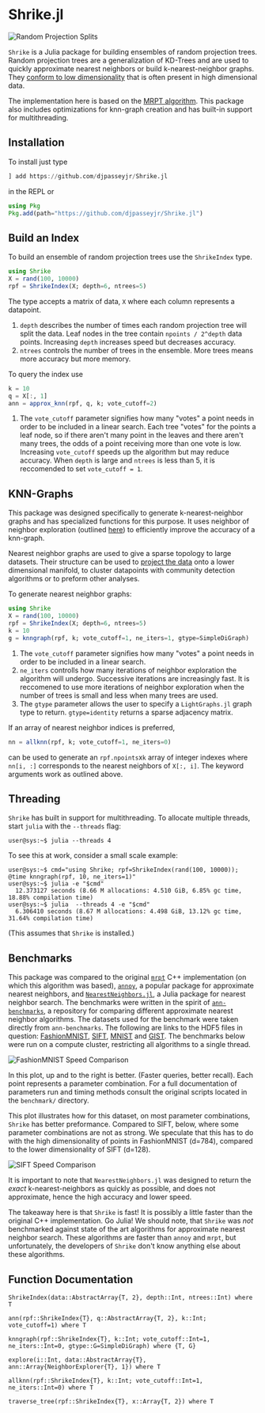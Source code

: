 # Shrike.jl

![Random Projection Splits](https://github.com/djpasseyjr/Shrike.jl/raw/main/docs/src/images/rppartition.png)

`Shrike` is a Julia package for building ensembles of random projection trees. Random projection trees are a generalization of KD-Trees and are used to quickly approximate nearest neighbors or build k-nearest-neighbor graphs. They [conform to low dimensionality](https://cseweb.ucsd.edu/~dasgupta/papers/rptree-stoc.pdf) that is often present in high dimensional data.

The implementation here is based on the [MRPT algorithm](https://helda.helsinki.fi//bitstream/handle/10138/301147/Hyvonen_Pitkanen_2016_Fast_Nearest.pdf?sequence=1). This package also includes optimizations for knn-graph creation and has built-in support for multithreading.

## Installation

To install just type

```jl
] add https://github.com/djpasseyjr/Shrike.jl
```

in the REPL or

```jl
using Pkg
Pkg.add(path="https://github.com/djpasseyjr/Shrike.jl")
```

## Build an Index

To build an ensemble of random projection trees use the `ShrikeIndex` type.

```jl
using Shrike
X = rand(100, 10000)
rpf = ShrikeIndex(X; depth=6, ntrees=5)
```
The type accepts a matrix of data, `X` where each column represents a datapoint.

1. `depth` describes the number of times each random projection tree will split the data. Leaf nodes in the tree contain `npoints / 2^depth` data points. Increasing `depth` increases speed but decreases accuracy.
2. `ntrees` controls the number of trees in the ensemble. More trees means more accuracy but more memory.

To query the index use
```jl
k = 10
q = X[:, 1]
ann = approx_knn(rpf, q, k; vote_cutoff=2)
```

1. The `vote_cutoff` parameter signifies how many "votes" a point needs in order to be included in a linear search. Each tree "votes" for the points a leaf node, so if there aren't many point in the leaves and there aren't many trees, the odds of a point receiving more than one vote is low.  Increasing `vote_cutoff` speeds up the algorithm but may reduce accuracy. When `depth` is large and `ntrees` is less than 5, it is reccomended to set `vote_cutoff = 1`.

## KNN-Graphs

This package was designed specifically to generate k-nearest-neighbor graphs and has specialized functions for this purpose. It uses neighbor of neighbor exploration (outlined [here](https://arxiv.org/pdf/1602.00370.pdf)) to efficiently improve the accuracy of a knn-graph.

Nearest neighbor graphs are used to give a sparse topology to large datasets. Their structure can be used to [project the data](https://arxiv.org/pdf/1602.00370.pdf) onto a lower dimensional manifold, to cluster datapoints with community detection algorithms or to preform other analyses.

To generate nearest neighbor graphs:

```jl
using Shrike
X = rand(100, 10000)
rpf = ShrikeIndex(X; depth=6, ntrees=5)
k = 10
g = knngraph(rpf, k; vote_cutoff=1, ne_iters=1, gtype=SimpleDiGraph)
```
1. The `vote_cutoff` parameter signifies how many "votes" a point needs in order to be included in a linear search.
2. `ne_iters` controlls how many iterations of neighbor exploration the algorithm will undergo. Successive iterations are increasingly fast. It is reccomened to use more iterations of neighbor exploration when the number of trees is small and less when many trees are used.
3. The `gtype` parameter allows the user to specify a `LightGraphs.jl` graph type to return. `gtype=identity` returns a sparse adjacency matrix.

If an array of nearest neighbor indices is preferred,

```jl
nn = allknn(rpf, k; vote_cutoff=1, ne_iters=0)
```

can be used to generate an `rpf.npoints`x`k` array of integer indexes where `nn[i, :]` corresponds to the nearest neighbors of `X[:, i]`. The keyword arguments work as outlined above.

## Threading

`Shrike` has built in support for multithreading. To allocate multiple threads, start `julia` with the `--threads` flag:

```console
user@sys:~$ julia --threads 4
```

To see this at work, consider a small scale example:
```console
user@sys:~$ cmd="using Shrike; rpf=ShrikeIndex(rand(100, 10000)); @time knngraph(rpf, 10, ne_iters=1)"
user@sys:~$ julia -e "$cmd"
  12.373127 seconds (8.66 M allocations: 4.510 GiB, 6.85% gc time, 18.88% compilation time)
user@sys:~$ julia  --threads 4 -e "$cmd"
  6.306410 seconds (8.67 M allocations: 4.498 GiB, 13.12% gc time, 31.64% compilation time)
```
(This assumes that `Shrike` is installed.)

## Benchmarks


This package was compared to the original [`mrpt`](https://github.com/vioshyvo/mrpt) C++ implementation (on which this algorithm was based), [`annoy`](https://github.com/spotify/annoy), a popular package for approximate nearest neighbors, and [`NearestNeighbors.jl`](https://github.com/KristofferC/NearestNeighbors.jl), a Julia package for nearest neighbor search. The benchmarks were written in the spirit of [`ann-benchmarks`](https://github.com/erikbern/ann-benchmarks), a repository for comparing different approximate nearest neighbor algorithms. The datasets used for the benchmark were taken directly from `ann-benchmarks`. The following are links to the HDF5 files in question: [FashionMNIST](http://ann-benchmarks.com/fashion-mnist-784-euclidean.hdf5), [SIFT](http://ann-benchmarks.com/sift-128-euclidean.hdf5), [MNIST](http://ann-benchmarks.com/mnist-784-euclidean.hdf5) and [GIST](http://ann-benchmarks.com/gist-960-euclidean.hdf5). The benchmarks below were run on a compute cluster, restricting all algorithms to a single thread.

![FashionMNIST Speed Comparison](https://github.com/djpasseyjr/Shrike.jl/raw/main/docs/src/images/fashionmnist_bm.png)

In this plot, up and to the right is better. (Faster queries, better recall). Each point represents a parameter combination. For a full documentation of parameters run and timing methods consult the original scripts located in the `benchmark/` directory.

This plot illustrates how for this dataset, on most parameter combinations, `Shrike` has better preformance. Compared to SIFT, below, where some parameter combinations are not as strong. We speculate that this has to do with the high dimensionality of points in FashionMNIST (d=784), compared to the lower dimensionality of SIFT (d=128).

![SIFT Speed Comparison](https://github.com/djpasseyjr/Shrike.jl/raw/main/docs/src/images/sift_bm.png)

It is important to note that `NearestNeighbors.jl` was designed to return the *exact* k-nearest-neighbors as quickly as possible, and does not approximate, hence the high accuracy and lower speed.

The takeaway here is that `Shrike` is fast! It is possibly a little faster than the original C++ implementation. Go Julia! We should note, that `Shrike` was *not* benchmarked against state of the art algorithms for approximate nearest neighbor search. These algorithms are faster than `annoy` and `mrpt`, but unfortunately, the developers of `Shrike` don't know anything else about these algorithms.

## Function Documentation

```@docs
ShrikeIndex(data::AbstractArray{T, 2}, depth::Int, ntrees::Int) where T
```

```@docs
ann(rpf::ShrikeIndex{T}, q::AbstractArray{T, 2}, k::Int; vote_cutoff=1) where T
```

```@docs
knngraph(rpf::ShrikeIndex{T}, k::Int; vote_cutoff::Int=1, ne_iters::Int=0, gtype::G=SimpleDiGraph) where {T, G}
```

```@docs
explore(i::Int, data::AbstractArray{T}, ann::Array{NeighborExplorer{T}, 1}) where T
```

```@docs
allknn(rpf::ShrikeIndex{T}, k::Int; vote_cutoff::Int=1, ne_iters::Int=0) where T
```


```@docs
traverse_tree(rpf::ShrikeIndex{T}, x::Array{T, 2}) where T
```
